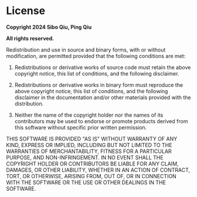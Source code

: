 # License  

**Copyright 2024 Sibo Qiu, Ping Qiu**

**All rights reserved.**

Redistribution and use in source and binary forms, with or without 
modification, are permitted provided that the following conditions 
are met:  

1. Redistributions or derivative works of source code must retain the 
above copyright notice, this list of conditions, and the following disclaimer.

2. Redistributions or derivative works in binary form must reproduce 
the above copyright notice, this list of conditions, and the following 
disclaimer in the documentation and/or other materials provided with the distribution.

3. Neither the name of the copyright holder nor the names of its contributors 
may be used to endorse or promote products derived from this software without 
specific prior written permission.

THIS SOFTWARE IS PROVIDED "AS IS" WITHOUT WARRANTY OF ANY KIND, 
EXPRESS OR IMPLIED, INCLUDING BUT NOT LIMITED TO THE WARRANTIES 
OF MERCHANTABILITY, FITNESS FOR A PARTICULAR PURPOSE, AND NON-INFRINGEMENT. 
IN NO EVENT SHALL THE COPYRIGHT HOLDER OR CONTRIBUTORS BE LIABLE 
FOR ANY CLAIM, DAMAGES, OR OTHER LIABILITY, WHETHER IN AN ACTION 
OF CONTRACT, TORT, OR OTHERWISE, ARISING FROM, OUT OF, OR IN CONNECTION 
WITH THE SOFTWARE OR THE USE OR OTHER DEALINGS IN THE SOFTWARE.  

